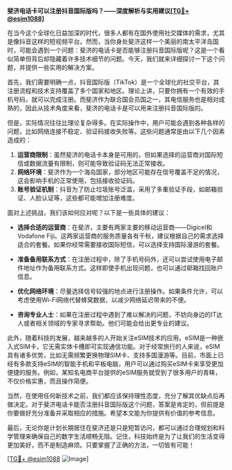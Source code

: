 **斐济电话卡可以注册抖音国际版吗？——深度解析与实用建议[[TG💪+ @esim1088](https://t.me/s/esim1088)]**

在当今这个全球化日益加深的时代，很多人都有在国外使用社交媒体的需求，尤其是像抖音这样的短视频平台。然而，当你身处斐济这样一个美丽的南太平洋岛国时，可能会遇到一个问题：斐济的电话卡是否能够注册抖音国际版呢？这是一个看似简单但背后却隐藏着许多技术细节的问题。今天，我们就来详细探讨一下这个问题，并提供一些实用的解决方案。

首先，我们需要明确一点，抖音国际版（TikTok）是一个全球化的社交平台，其注册流程和技术支持覆盖了多个国家和地区。理论上讲，只要你拥有一个有效的手机号码，就可以完成注册。而斐济作为联合国会员国之一，其电信服务也是相对成熟的，因此从技术角度来看，斐济的电话卡是可以用来注册抖音国际版的。

但是，实际情况往往比理论复杂得多。在实际操作中，用户可能会遇到各种各样的问题，比如网络连接不稳定、验证码接收失败等。这些问题通常是由以下几个因素造成的：

1. **运营商限制**：虽然斐济的电话卡本身是可用的，但如果选择的运营商对国际短信或数据流量有限制，则可能导致验证码无法正常接收。
2. **网络环境**：斐济作为一个海岛国家，部分地区可能存在信号覆盖不足的情况，这会影响手机的正常使用，包括接收验证码。
3. **账号验证机制**：抖音为了防止垃圾账号泛滥，采用了多重验证手段，如邮箱验证、人脸认证等，这些都可能增加注册难度。

面对上述挑战，我们该如何应对呢？以下是一些具体的建议：

- **选择合适的运营商**：在斐济，主要有两家主要的移动运营商——Digicel和Vodafone Fiji。这两家运营商的服务质量各有千秋，建议根据自己的需求选择适合的套餐。如果你经常需要接收国际短信，可以选择支持国际漫游的套餐。
  
- **准备备用联系方式**：在注册过程中，除了手机号码外，还可以尝试使用电子邮件地址作为备用联系方式。这样即使手机出现问题，也可以通过邮箱找回账户信息。

- **优化网络环境**：尽量选择信号较强的地点进行注册操作。如果条件允许，可以考虑使用Wi-Fi网络代替蜂窝数据，以减少网络延迟带来的不便。

- **咨询专业人士**：如果在注册过程中遇到了难以解决的问题，不妨向身边的IT达人或者相关领域的专家寻求帮助。他们可能会给出更专业的建议。

此外，随着科技的发展，越来越多的人开始关注eSIM技术的应用。eSIM是一种嵌入式SIM卡，它无需实体卡槽即可实现通信功能。对于经常旅行的人来说，eSIM具有诸多优势，比如无需频繁更换物理SIM卡、支持多国漫游等。目前，市面上已经有多款支持eSIM的智能手机和平板电脑，用户可以通过购买eSIM卡来享受更加便捷的服务。例如，某知名电商平台提供的eSIM服务就受到了很多用户的青睐，不仅价格实惠，而且操作简便。

当然，在使用任何新技术之前，我们都应该保持理性态度，充分了解其优缺点后再做决定。对于斐济电话卡能否注册抖音国际版这个问题，答案是肯定的，但前提是你要做好充分准备并采取相应的措施。希望本文能为你提供有价值的参考信息。

最后，无论你是计划长期居住在斐济还是只是短暂访问，都可以通过合理规划和科学管理来确保自己的数字生活顺畅无阻。记住，科技始终是为了让我们的生活变得更加美好，而不是制造麻烦。只要掌握了正确的方法，一切皆有可能！

[[TG💪+ @esim1088](https://t.me/s/esim1088) ![Image](https://i.postimg.cc/4NQfJmqS/Snipaste-2025-05-13-00-14-12.png)]